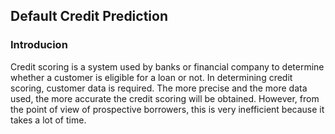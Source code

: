 ## Default Credit Prediction

### Introducion
Credit scoring is a system used by banks or financial company to determine whether a customer is eligible for a loan or not. In determining credit scoring, customer data is required. The more precise  and the more data used, the more accurate the credit scoring will be obtained. However, from the point of view of prospective borrowers, this is very inefficient because it takes a lot of time.
